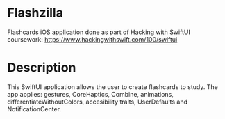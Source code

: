 # Flashzilla
Flashcards  iOS application done as part of Hacking with SwiftUI coursework: https://www.hackingwithswift.com/100/swiftui

# Description
This SwiftUI application allows the user to create flashcards to study. The app applies: gestures, CoreHaptics, Combine, animations, differentiateWithoutColors, accesibility traits, UserDefaults and NotificationCenter.
